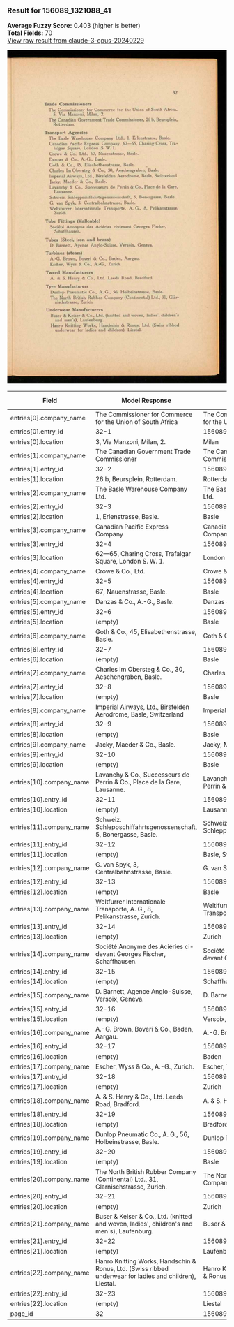 ### Result for 156089_1321088_41
**Average Fuzzy Score:** 0.403 (higher is better)<br>
**Total Fields:** 70<br>
[View raw result from claude-3-opus-20240229](https://github.com/RISE-UNIBAS/humanities_data_benchmark/blob/main/results/2025-10-28/T0371/request_T0371_156089_1321088_41.json)

<img src="https://github.com/RISE-UNIBAS/humanities_data_benchmark/blob/main/benchmarks/company_lists/images/156089_1321088_41.jpg?raw=true" alt="156089_1321088_41" width="600px">

| Field | Model Response | Ground Truth | Fuzzy Score | Match |
|-------|----------------|--------------|-------------|-------|
| entries[0].company_name | The Commissioner for Commerce for the Union of South Africa | The Commissioner for Commerce for the Union of South Africa | 1.000 | ✅ |
| entries[0].entry_id | 32-1 | 156089_1321088_41-1 | 0.348 | ❌ |
| entries[0].location | 3, Via Manzoni, Milan, 2. | Milan | 0.333 | ❌ |
| entries[1].company_name | The Canadian Government Trade Commissioner | The Canadian Government Trade Commissioner | 1.000 | ✅ |
| entries[1].entry_id | 32-2 | 156089_1321088_41-2 | 0.348 | ❌ |
| entries[1].location | 26 b, Beursplein, Rotterdam. | Rotterdam | 0.486 | ❌ |
| entries[2].company_name | The Basle Warehouse Company Ltd. | The Basle Warehouse Company Ltd. | 1.000 | ✅ |
| entries[2].entry_id | 32-3 | 156089_1321088_41-3 | 0.348 | ❌ |
| entries[2].location | 1, Erlenstrasse, Basle. | Basle | 0.357 | ❌ |
| entries[3].company_name | Canadian Pacific Express Company | Canadian Pacific Express Company | 1.000 | ✅ |
| entries[3].entry_id | 32-4 | 156089_1321088_41-4 | 0.348 | ❌ |
| entries[3].location | 62—65, Charing Cross, Trafalgar Square, London S. W. 1. | London S. W. 1. | 0.429 | ❌ |
| entries[4].company_name | Crowe & Co., Ltd. | Crowe & Co., Ltd. | 1.000 | ✅ |
| entries[4].entry_id | 32-5 | 156089_1321088_41-5 | 0.348 | ❌ |
| entries[4].location | 67, Nauenstrasse, Basle. | Basle | 0.345 | ❌ |
| entries[5].company_name | Danzas & Co., A.-G., Basle. | Danzas & Co., A.-G. | 0.826 | ❌ |
| entries[5].entry_id | 32-6 | 156089_1321088_41-6 | 0.348 | ❌ |
| entries[5].location | (empty) | Basle | 0.000 | ❌ |
| entries[6].company_name | Goth & Co., 45, Elisabethenstrasse, Basle. | Goth & Co. | 0.385 | ❌ |
| entries[6].entry_id | 32-7 | 156089_1321088_41-7 | 0.348 | ❌ |
| entries[6].location | (empty) | Basle | 0.000 | ❌ |
| entries[7].company_name | Charles Im Obersteg & Co., 30, Aeschengraben, Basle. | Charles Im Obersteg & Co. | 0.649 | ❌ |
| entries[7].entry_id | 32-8 | 156089_1321088_41-8 | 0.348 | ❌ |
| entries[7].location | (empty) | Basle | 0.000 | ❌ |
| entries[8].company_name | Imperial Airways, Ltd., Birsfelden Aerodrome, Basle, Switzerland | Imperial Airways, Ltd. | 0.512 | ❌ |
| entries[8].entry_id | 32-9 | 156089_1321088_41-9 | 0.348 | ❌ |
| entries[8].location | (empty) | Basle | 0.000 | ❌ |
| entries[9].company_name | Jacky, Maeder & Co., Basle. | Jacky, Maeder & Co. | 0.826 | ❌ |
| entries[9].entry_id | 32-10 | 156089_1321088_41-10 | 0.400 | ❌ |
| entries[9].location | (empty) | Basle | 0.000 | ❌ |
| entries[10].company_name | Lavanehy & Co., Successeurs de Perrin & Co., Place de la Gare, Lausanne. | Lavanchy & Co., Successeurs de Perrin & Co. | 0.730 | ❌ |
| entries[10].entry_id | 32-11 | 156089_1321088_41-11 | 0.400 | ❌ |
| entries[10].location | (empty) | Lausanne | 0.000 | ❌ |
| entries[11].company_name | Schweiz. Schleppschiffahrtsgenossenschaft, 5, Bonergasse, Basle. | Schweiz. Schleppschiffahrtsgenossenschaft | 0.781 | ❌ |
| entries[11].entry_id | 32-12 | 156089_1321088_41-12 | 0.400 | ❌ |
| entries[11].location | (empty) | Basle, Switzerland | 0.000 | ❌ |
| entries[12].company_name | G. van Spyk, 3, Centralbahnstrasse, Basle. | G. van Spyk | 0.415 | ❌ |
| entries[12].entry_id | 32-13 | 156089_1321088_41-13 | 0.400 | ❌ |
| entries[12].location | (empty) | Basle | 0.000 | ❌ |
| entries[13].company_name | Weltfurrer Internationale Transporte, A. G., 8, Pelikanstrasse, Zurich. | Weltifurrer Internationale Transporte, A. G. | 0.748 | ❌ |
| entries[13].entry_id | 32-14 | 156089_1321088_41-14 | 0.400 | ❌ |
| entries[13].location | (empty) | Zurich | 0.000 | ❌ |
| entries[14].company_name | Société Anonyme des Aciéries ci-devant Georges Fischer, Schaffhausen. | Société Anonyme des Aciéries ci-devant Georges Fischer | 0.878 | ❌ |
| entries[14].entry_id | 32-15 | 156089_1321088_41-15 | 0.400 | ❌ |
| entries[14].location | (empty) | Schaffhausen | 0.000 | ❌ |
| entries[15].company_name | D. Barnett, Agence Anglo-Suisse, Versoix, Geneva. | D. Barnett, Agence Anglo-Suisse | 0.775 | ❌ |
| entries[15].entry_id | 32-16 | 156089_1321088_41-16 | 0.400 | ❌ |
| entries[15].location | (empty) | Versoix, Geneva | 0.000 | ❌ |
| entries[16].company_name | A.-G. Brown, Boveri & Co., Baden, Aargau. | A.-G. Brown, Boveri & Co. | 0.758 | ❌ |
| entries[16].entry_id | 32-17 | 156089_1321088_41-17 | 0.400 | ❌ |
| entries[16].location | (empty) | Baden | 0.000 | ❌ |
| entries[17].company_name | Escher, Wyss & Co., A.-G., Zurich. | Escher, Wyss & Co., A.-G. | 0.847 | ❌ |
| entries[17].entry_id | 32-18 | 156089_1321088_41-18 | 0.400 | ❌ |
| entries[17].location | (empty) | Zurich | 0.000 | ❌ |
| entries[18].company_name | A. & S. Henry & Co., Ltd. Leeds Road, Bradford. | A. & S. Henry & Co., Ltd. | 0.694 | ❌ |
| entries[18].entry_id | 32-19 | 156089_1321088_41-19 | 0.400 | ❌ |
| entries[18].location | (empty) | Bradford | 0.000 | ❌ |
| entries[19].company_name | Dunlop Pneumatic Co., A. G., 56, Holbeinstrasse, Basle. | Dunlop Pneumatic Co., A. G. | 0.659 | ❌ |
| entries[19].entry_id | 32-20 | 156089_1321088_41-20 | 0.400 | ❌ |
| entries[19].location | (empty) | Basle | 0.000 | ❌ |
| entries[20].company_name | The North British Rubber Company (Continental) Ltd., 31, Glarnischstrasse, Zurich. | The North British Rubber Company (Continental) Ltd. | 0.767 | ❌ |
| entries[20].entry_id | 32-21 | 156089_1321088_41-21 | 0.400 | ❌ |
| entries[20].location | (empty) | Zurich | 0.000 | ❌ |
| entries[21].company_name | Buser & Keiser & Co., Ltd. (knitted and woven, ladies', children's and men's), Laufenburg. | Buser & Keiser & Co., Ltd. | 0.448 | ❌ |
| entries[21].entry_id | 32-22 | 156089_1321088_41-22 | 0.400 | ❌ |
| entries[21].location | (empty) | Laufenburg | 0.000 | ❌ |
| entries[22].company_name | Hanro Knitting Works, Handschin & Ronus, Ltd. (Swiss ribbed underwear for ladies and children), Liestal. | Hanro Knitting Works, Handschin & Ronus, Ltd. | 0.604 | ❌ |
| entries[22].entry_id | 32-23 | 156089_1321088_41-23 | 0.400 | ❌ |
| entries[22].location | (empty) | Liestal | 0.000 | ❌ |
| page_id | 32 | 156089_1321088_41 | 0.211 | ❌ |
